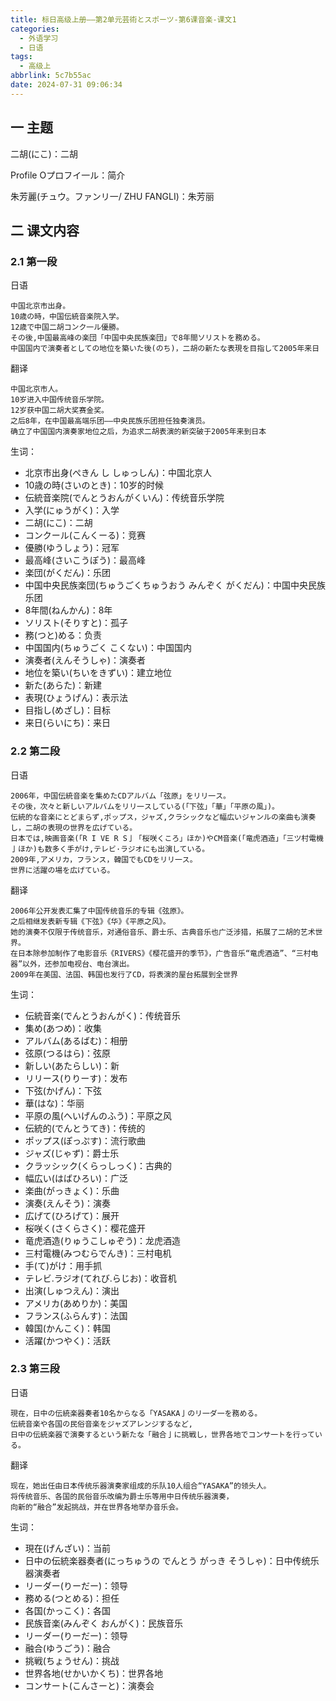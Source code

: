 ```yaml
---
title: 标日高级上册——第2单元芸術とスポーツ-第6课音楽-课文1
categories:
  - 外语学习
  - 日语
tags:
  - 高级上
abbrlink: 5c7b55ac
date: 2024-07-31 09:06:34
---
```

## 一 主题

二胡(にこ)：二胡

Profile Oプロフイ一ル：简介

朱芳麗(チュウ。ファンリ一/ ZHU FANGLI)：朱芳丽

<!--more-->

## 二  课文内容

### 2.1 第一段

日语

```
中国北京市出身。
10歳の時，中国伝統音楽院入学。
12歳で中国二胡コンク一ル優勝。
その後,中国最高峰の楽団「中国中央民族楽団」で8年間ソリストを務める。
中国国内で演奏者としての地位を築いた後(のち)，二胡の新たな表現を目指して2005年来日
```

翻译

```
中国北京市人。
10岁进入中国传统音乐学院。
12岁获中国二胡大奖赛金奖。
之后8年，在中国最高端乐团——中央民族乐团担任独奏演员。
确立了中国国内演奏家地位之后，为追求二胡表演的新突破于2005年来到日本
```

生词：

* 北京市出身(ぺきん し しゅっしん)：中国北京人
* 10歳の時(さいのとき)：10岁的时候
* 伝統音楽院(でんとうおんがくいん)：传统音乐学院
* 入学(にゅうがく)：入学
* 二胡(にこ)：二胡
* コンクール(こんくーる)：竞赛
* 優勝(ゆうしょう)：冠军
* 最高峰(さいこうぽう)：最高峰
* 楽団(がくだん)：乐团
* 中国中央民族楽団(ちゅうごくちゅうおう みんぞく がくだん)：中国中央民族乐团
* 8年間(ねんかん)：8年
* ソリスト(そりすと)：孤子
* 務(つと)める：负责
* 中国国内(ちゅうごく こくない)：中国国内
* 演奏者(えんそうしゃ)：演奏者
* 地位を築い(ちいをきずい)：建立地位
* 新た(あらた)：新建
* 表現(ひょうげん)：表示法
* 目指し(めざし)：目标
* 来日(らいにち)：来日

### 2.2 第二段

日语

```
2006年，中国伝統音楽を集めたCDアルバム「弦原」をリリ一ス。
その後，次々と新しいアルバムをリリ一スしている(「下弦」「華」「平原の風」)。
伝統的な音楽にとどまらず,ポップス，ジャズ,クラシックなど幅広いジャンルの楽曲も演奏し，二胡の表現の世界を広げている。
日本では,映画音楽(「R I VE R S亅「桜咲くころ」ほか)やCM音楽(「竜虎酒造」「三ツ村電機亅ほか)も数多く手がけ,テレビ·ラジオにも出演している。
2009年,アメリカ，フランス，韓国でもCDをリリ一ス。
世界に活躍の場を広げている。
```

翻译

```
2006年公开发表汇集了中国传统音乐的专辑《弦原》。
之后相继发表新专辑《下弦》《华》《平原之风》。
她的演奏不仅限于传统音乐，对通俗音乐、爵士乐、古典音乐也广泛涉猎，拓展了二胡的艺术世界。
在日本除参加制作了电影音乐《RIVERS》《樱花盛开的季节》，广告音乐“竜虎酒造”、“三村电器”以外，还参加电视台、电台演出。
2009年在美国、法国、韩国也发行了CD，将表演的屋台拓展到全世界
```

生词：

* 伝統音楽(でんとうおんがく)：传统音乐
* 集め(あつめ)：收集
* アルバム(あるばむ)：相册
* 弦原(つるはら)：弦原
* 新しい(あたらしい)：新
* リリース(りりーす)：发布
* 下弦(かげん)：下弦
* 華(はな)：华丽
* 平原の風(へいげんのふう)：平原之风
* 伝統的(でんとうてき)：传统的
* ポップス(ぽっぷす)：流行歌曲
* ジャズ(じゃず)：爵士乐
* クラッシック(くらっしっく)：古典的
* 幅広い(はばひろい)：广泛
* 楽曲(がっきょく)：乐曲
* 演奏(えんそう)：演奏
* 広げて(ひろげて)：展开
* 桜咲く(さくらさく)：樱花盛开
* 竜虎酒造(りゅうこしゅぞう)：龙虎酒造
* 三村電機(みつむらでんき)：三村电机
* 手(て)がけ：用手抓
* テレビ.ラジオ(てれび.らじお)：收音机
* 出演(しゅつえん)：演出
* アメリカ(あめりか)：美国
* フランス(ふらんす)：法国
* 韓国(かんこく)：韩国
* 活躍(かつやく)：活跃

### 2.3 第三段

日语

```
現在，日中の伝統楽器奏者10名からなる「YASAKA亅のリ一ダ一を務める。
伝統音楽や各国の民俗音楽をジャズアレンジするなど,
日中の伝統楽器で演奏するという新たな「融合亅に挑戦し，世界各地でコンサ一トを行っている。
```

翻译

```
现在，她出任由日本传统乐器演奏家组成的乐队10人组合“YASAKA”的领头人。
将传统音乐、各国的民俗音乐改编为爵士乐等用中日传统乐器演奏，
向新的“融合”发起挑战，并在世界各地举办音乐会。
```

生词：

* 現在(げんざい)：当前
* 日中の伝統楽器奏者(にっちゅうの でんとう がっき そうしゃ)：日中传统乐器演奏者
* リーダー(りーだー)：领导
* 務める(つとめる)：担任
* 各国(かっこく)：各国
* 民族音楽(みんぞく おんがく)：民族音乐
* リーダー(りーだー)：领导
* 融合(ゆうごう)：融合
* 挑戦(ちょうせん)：挑战
* 世界各地(せかいかくち)：世界各地
* コンサート(こんさーと)：演奏会

  

